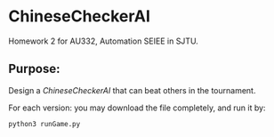 # ChineseCheckerAI
Homework 2 for AU332, Automation SEIEE in SJTU.  
## Purpose: 
Design a *ChineseCheckerAI* that can beat others in the tournament.  

For each version: you may download the file completely, and run it by:  
```
python3 runGame.py
```
